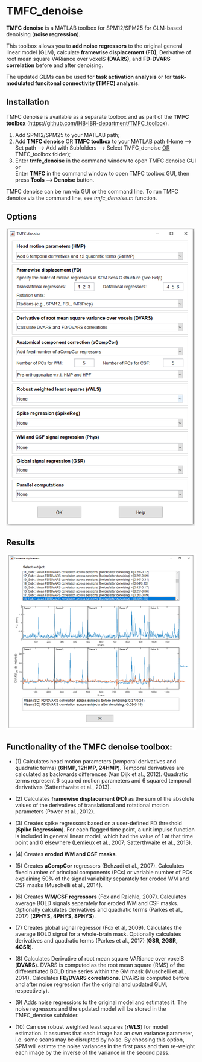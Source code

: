# TMFC_denoise
**TMFC denoise** is a MATLAB toolbox for SPM12/SPM25 for GLM-based denoising (**noise regression**).

This toolbox allows you to **add noise regressors** to the original general linear model (GLM), calculate **framewise displacement (FD)**, Derivative of root mean square VARiance over voxelS **(DVARS)**, and **FD-DVARS correlation** before and after denoising. 

The updated GLMs can be used for **task activation analysis** or for **task-modulated funcitonal connectivity (TMFC) analysis**.

## Installation
TMFC denoise is available as a separate toolbox and as part of the **TMFC toolbox** (https://github.com/IHB-IBR-department/TMFC_toolbox).

1) Add SPM12/SPM25 to your MATLAB path;
2) Add **TMFC denoise** <ins>OR</ins> **TMFC toolbox** to your MATLAB path (Home --> Set path --> Add with Subfolders --> Select TMFC_denoise <ins>OR</ins> TMFC_toolbox folder);
3) Enter **tmfc_denoise** in the command window to open TMFC denoise GUI <br/>
   or <br/>
   Enter **TMFC** in the command window to open TMFC toolbox GUI, then press **Tools --> Denoise** button.

TMFC denoise can be run via GUI or the command line. To run TMFC denoise via the command line, see *tmfc_denoise.m* function.

## Options

<img src = "illustrations/TMFC_denoise_options.PNG" width = 500>


## Results

<img src = "illustrations/TMFC_denoise_results.PNG" width = 700>

## Functionality of the TMFC denoise toolbox:

- (1) Calculates head motion parameters (temporal derivatives and quadratic
     terms) (**6HMP, 12HMP, 24HMP**). Temporal derivatives are calculated as backwards differences
     (Van Dijk et al., 2012). Quadratic terms represent 6 squared motion
     parameters and 6 squared temporal derivatives (Satterthwaite et al., 2013).

- (2) Calculates **framewise displacement (FD)** as the sum of the absolute values
     of the derivatives of translational and rotational motion parameters
     (Power et al., 2012).

- (3) Creates spike regressors based on a user-defined FD threshold (**Spike Regression**). For each
     flagged time point, a unit impulse function is included in general linear
     model, which had the value of 1 at that time point and 0 elsewhere
     (Lemieux et al., 2007; Satterthwaite et al., 2013).
  
- (4) Creates **eroded WM and CSF masks**.

- (5) Creates **aCompCor** regressors (Behzadi et al., 2007). Calculates fixed
     number of principal components (PCs) or variable number of PCs
     explaining 50% of the signal variability separately for eroded WM
     and CSF masks (Muschelli et al., 2014).   
 
- (6) Creates **WM/CSF regressors** (Fox and Raichle, 2007). Calculates average
     BOLD signals separately for eroded WM and CSF masks. Optionally
     calculates derivatives and quadratic terms (Parkes et al., 2017) (**2PHYS, 4PHYS, 8PHYS**).

- (7) Creates global signal regressor (Fox et al, 2009). Calculates the average
     BOLD signal for a whole-brain mask. Optionally calculates
     derivatives and quadratic terms (Parkes et al., 2017) (**GSR, 2GSR, 4GSR**).

- (8) Calculates Derivative of root mean square VARiance over voxelS (**DVARS**).
     DVARS is computed as the root mean square (RMS) of the differentiated
     BOLD time series within the GM mask (Muschelli et al., 2014).
     Calculates **FD/DVARS correlations**. 
     DVARS is computed before and after noise regression 
     (for the original and updated GLM, respectively).

- (9) Adds noise regressiors to the original model and estimates it. The noise
     regressors and the updated model will be stored in the TMFC_denoise subfolder.

- (10) Can use robust weighted least squares (**rWLS**) for model estimation.
     It assumes that each image has an own variance parameter, i.e. some
     scans may be disrupted by noise. By choosing this option, SPM will 
     estimte the noise variances in the first pass and then re-weight each
     image by the inverse of the variance in the second pass.
